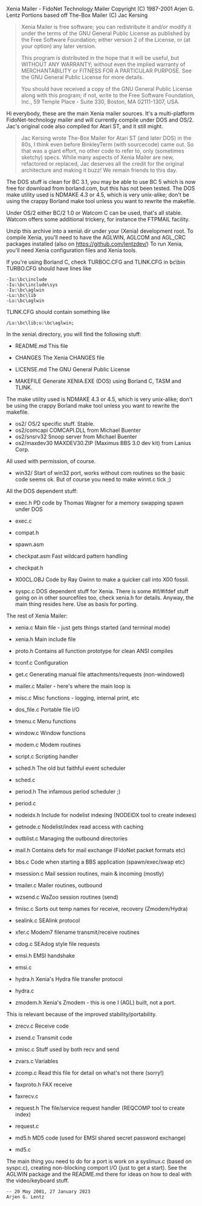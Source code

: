 Xenia Mailer - FidoNet Technology Mailer
Copyright (C) 1987-2001 Arjen G. Lentz
Portions based off The-Box Mailer (C) Jac Kersing

> Xenia Mailer is free software; you can redistribute it and/or
> modify it under the terms of the GNU General Public License
> as published by the Free Software Foundation; either version 2
> of the License, or (at your option) any later version.
> 
> This program is distributed in the hope that it will be useful,
> but WITHOUT ANY WARRANTY; without even the implied warranty of
> MERCHANTABILITY or FITNESS FOR A PARTICULAR PURPOSE.  See the
> GNU General Public License for more details.
> 
> You should have received a copy of the GNU General Public License
> along with this program; if not, write to the Free Software
> Foundation, Inc., 59 Temple Place - Suite 330, Boston, MA  02111-1307, USA.



Hi everybody, these are the main Xenia mailer sources. It's a multi-platform
FidoNet-technology mailer and will currently compile under DOS and OS/2.
Jac's original code also compiled for Atari ST, and it still might.

> Jac Kersing wrote The-Box Mailer for Atari ST (and later DOS) in the 80s,
> I think even before BinkleyTerm (with sourcecode) came out. So that was a
> giant effort, no other code to refer to, only (sometimes sketchy) specs.
> While many aspects of Xenia Mailer are new, refactored or replaced, Jac
> deserves all the credit for the original architecture and making it buzz!
> We remain friends to this day.

The DOS stuff is clean for BC 3.1, you may be able to use BC 5 which is now
free for download from borland.com, but this has not been tested.
The DOS make utility used is NDMAKE 4.3 or 4.5, which is very unix-alike; don't
be using the crappy Borland make tool unless you want to rewrite the makefile.

Under OS/2 either BC/2 1.0 or Watcom C can be used, that's all stable.
Watcom offers some additional trickery, for instance the FTPMAIL facility.



Unzip this archive into a xenia\ dir under your (Xenia) development root.
To compile Xenia, you'll need to have the AGLWIN, AGLCOM and AGL_CRC packages
installed (also on https://github.com/lentzdev/)
To run Xenia, you'll need Xenia configuration files and Xenia tools.

If you're using Borland C, check TURBOC.CFG and TLINK.CFG in bc\bin\
TURBO.CFG should have lines like

	-Iu:\bc\include
	-Iu:\bc\include\sys
	-Iu:\bc\aglwin
	-Lu:\bc\lib
	-Lu:\bc\aglwin

TLINK.CFG should contain something like

	/Lu:\bc\lib;u:\bc\aglwin;


In the xenia\ directory, you will find the following stuff:

- README.md     This file
- CHANGES       The Xenia CHANGES file
- LICENSE.md    The GNU General Public License

- MAKEFILE      Generate XENIA.EXE (DOS) using Borland C, TASM and TLINK.

The make utility used is NDMAKE 4.3 or 4.5, which is very unix-alike; don't be
using the crappy Borland make tool unless you want to rewrite the makefile.

- os2/          OS/2 specific stuff. Stable.
- os2/comcapi   COMCAPI.DLL from Michael Buenter
- os2/snsrv32   Snoop server from Michael Buenter
- os2/maxdev30  MAXDEV30.ZIP (Maximus BBS 3.0 dev kit) from Lanius Corp.

All used with permission, of course.

- win32/        Start of win32 port, works without com routines so the basic
                code seems ok. But of course you need to make winnt.c tick ;)

All the DOS dependent stuff:

- exec.h        PD code by Thomas Wagner for a memory swapping spawn under DOS
- exec.c
- compat.h
- spawn.asm
- checkpat.asm  Fast wildcard pattern handling
- checkpat.h

- X00CL.OBJ     Code by Ray Gwinn to make a quicker call into X00 fossil.
- syspc.c       DOS dependent stuff for Xenia. There is some #if/#ifdef stuff
                going on in other sourcefiles too, check xenia.h for details.
                Anyway, the main thing resides here. Use as basis for porting.


The rest of Xenia Mailer:

- xenia.c      Main file - just gets things started (and terminal mode)
- xenia.h      Main include file
- proto.h      Contains all function prototype for clean ANSI compiles

- tconf.c      Configuration

- get.c        Generating manual file attachments/requests (non-windowed)
- mailer.c     Mailer - here's where the main loop is
- misc.c       Misc functions - logging, internal print, etc
- dos_file.c   Portable file I/O
- tmenu.c      Menu functions
- window.c     Window functions
- modem.c      Modem routines
- script.c     Scripting handler

- sched.h      The old but faithful event scheduler
- sched.c

- period.h     The infamous period scheduler ;)
- period.c

- nodeidx.h    Include for nodelist indexing (NODEIDX tool to create indexes)
- getnode.c    Nodelist/index read access with caching
- outblist.c   Managing the outbound directories

- mail.h       Contains defs for mail exchange (FidoNet packet formats etc)
- bbs.c        Code when starting a BBS application (spawn/exec/swap etc)
- msession.c   Mail session routines, main & incoming (mostly)
- tmailer.c    Mailer routines, outbound
- wzsend.c     WaZoo session routines (send)
- fmisc.c      Sorts out temp names for receive, recovery (Zmodem/Hydra)
- sealink.c    SEAlink protocol
- xfer.c       Modem7 filename transmit/receive routines
- cdog.c       SEAdog style file requests

- emsi.h       EMSI handshake
- emsi.c

- hydra.h      Xenia's Hydra file transfer protocol
- hydra.c

- zmodem.h     Xenia's Zmodem - this is one I (AGL) built, not a port.

This is relevant because of the improved stability/portability.

- zrecv.c      Receive code
- zsend.c      Transmit code
- zmisc.c      Stuff used by both recv and send
- zvars.c      Variables
- zcomp.c      Read this file for detail on what's not there (sorry!)

- faxproto.h   FAX receive
- faxrecv.c

- request.h    The file/service request handler (REQCOMP tool to create index)
- request.c

- md5.h        MD5 code (used for EMSI shared secret password exchange)
- md5.c



The main thing you need to do for a port is work on a syslinux.c (based
on syspc.c), creating non-blocking comport I/O (just to get a start).
See the AGLWIN package and the README.md there for ideas on how to deal with
the video/keyboard stuff.


    -- 20 May 2001, 27 January 2023
    Arjen G. Lentz

